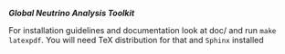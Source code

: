 ***Global Neutrino Analysis Toolkit***

For installation guidelines and documentation look at doc/ and run 
`make latexpdf`. You will need TeX distribution for that and `Sphinx` installed
